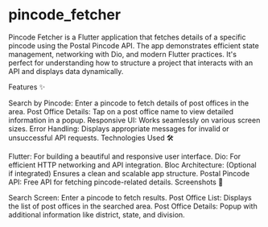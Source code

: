 # pincode_fetcher
Pincode Fetcher is a Flutter application that fetches details of a specific pincode using the Postal Pincode API. The app demonstrates efficient state management, networking with Dio, and modern Flutter practices. It's perfect for understanding how to structure a project that interacts with an API and displays data dynamically.

Features ✨

Search by Pincode: Enter a pincode to fetch details of post offices in the area.
Post Office Details: Tap on a post office name to view detailed information in a popup.
Responsive UI: Works seamlessly on various screen sizes.
Error Handling: Displays appropriate messages for invalid or unsuccessful API requests.
Technologies Used 🛠️

Flutter: For building a beautiful and responsive user interface.
Dio: For efficient HTTP networking and API integration.
Bloc Architecture: (Optional if integrated) Ensures a clean and scalable app structure.
Postal Pincode API: Free API for fetching pincode-related details.
Screenshots 📸

Search Screen: Enter a pincode to fetch results.
Post Office List: Displays the list of post offices in the searched area.
Post Office Details: Popup with additional information like district, state, and division.
